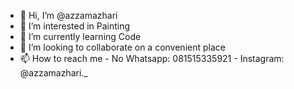 - 👋 Hi, I’m @azzamazhari
- 👀 I’m interested in Painting
- 🌱 I’m currently learning Code
- 💞️ I’m looking to collaborate on a convenient place
- 📫 How to reach me
      - No Whatsapp: 081515335921
      - Instagram: @azzamazhari._

<!---
azzamazhari/azzamazhari is a ✨ special ✨ repository because its `README.md` (this file) appears on your GitHub profile.
You can click the Preview link to take a look at your changes.
--->

